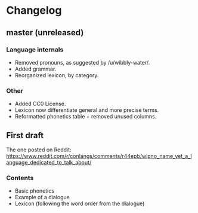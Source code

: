 # Changelog

## master (unreleased)

### Language internals

* Removed pronouns, as suggested by /u/wibbly-water/.
* Added grammar.
* Reorganized lexicon, by category.

### Other

* Added CC0 License.
* Lexicon now differentiate general and more precise terms.
* Reformatted phonetics table + removed unused columns.

## First draft

The one posted on Reddit: <https://www.reddit.com/r/conlangs/comments/r44epb/wipno_name_yet_a_language_dedicated_to_talk_about/>

### Contents

* Basic phonetics
* Example of a dialogue
* Lexicon (following the word order from the dialogue)
